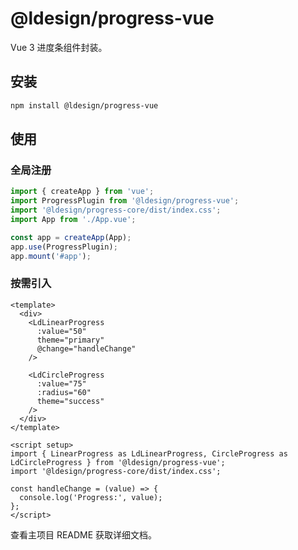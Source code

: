 # @ldesign/progress-vue

Vue 3 进度条组件封装。

## 安装

```bash
npm install @ldesign/progress-vue
```

## 使用

### 全局注册

```javascript
import { createApp } from 'vue';
import ProgressPlugin from '@ldesign/progress-vue';
import '@ldesign/progress-core/dist/index.css';
import App from './App.vue';

const app = createApp(App);
app.use(ProgressPlugin);
app.mount('#app');
```

### 按需引入

```vue
<template>
  <div>
    <LdLinearProgress
      :value="50"
      theme="primary"
      @change="handleChange"
    />
    
    <LdCircleProgress
      :value="75"
      :radius="60"
      theme="success"
    />
  </div>
</template>

<script setup>
import { LinearProgress as LdLinearProgress, CircleProgress as LdCircleProgress } from '@ldesign/progress-vue';
import '@ldesign/progress-core/dist/index.css';

const handleChange = (value) => {
  console.log('Progress:', value);
};
</script>
```

查看主项目 README 获取详细文档。


